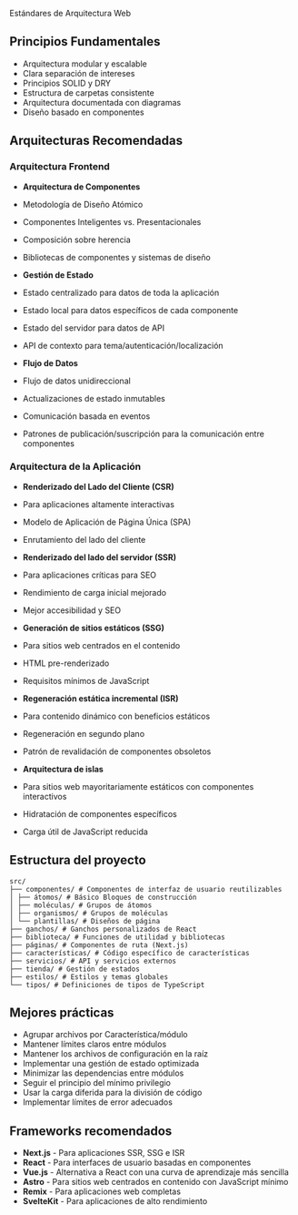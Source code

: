 Estándares de Arquitectura Web

## Principios Fundamentales

- Arquitectura modular y escalable
- Clara separación de intereses
- Principios SOLID y DRY
- Estructura de carpetas consistente
- Arquitectura documentada con diagramas
- Diseño basado en componentes

## Arquitecturas Recomendadas

### Arquitectura Frontend

- **Arquitectura de Componentes**
- Metodología de Diseño Atómico
- Componentes Inteligentes vs. Presentacionales
- Composición sobre herencia
- Bibliotecas de componentes y sistemas de diseño

- **Gestión de Estado**
- Estado centralizado para datos de toda la aplicación
- Estado local para datos específicos de cada componente
- Estado del servidor para datos de API
- API de contexto para tema/autenticación/localización

- **Flujo de Datos**
- Flujo de datos unidireccional
- Actualizaciones de estado inmutables
- Comunicación basada en eventos
- Patrones de publicación/suscripción para la comunicación entre componentes

### Arquitectura de la Aplicación

- **Renderizado del Lado del Cliente (CSR)** 
- Para aplicaciones altamente interactivas 
- Modelo de Aplicación de Página Única (SPA) 
- Enrutamiento del lado del cliente 

- **Renderizado del lado del servidor (SSR)** 
- Para aplicaciones críticas para SEO 
- Rendimiento de carga inicial mejorado 
- Mejor accesibilidad y SEO 

- **Generación de sitios estáticos (SSG)** 
- Para sitios web centrados en el contenido 
- HTML pre-renderizado 
- Requisitos mínimos de JavaScript 

- **Regeneración estática incremental (ISR)** 
- Para contenido dinámico con beneficios estáticos 
- Regeneración en segundo plano 
- Patrón de revalidación de componentes obsoletos 

- **Arquitectura de islas** 
- Para sitios web mayoritariamente estáticos con componentes interactivos 
- Hidratación de componentes específicos 
- Carga útil de JavaScript reducida 

## Estructura del proyecto 

``` 
src/ 
├── componentes/ # Componentes de interfaz de usuario reutilizables 
│ ├── átomos/ # Básico Bloques de construcción
│ ├── moléculas/ # Grupos de átomos
│ ├── organismos/ # Grupos de moléculas
│ └── plantillas/ # Diseños de página
├── ganchos/ # Ganchos personalizados de React
├── biblioteca/ # Funciones de utilidad y bibliotecas
├── páginas/ # Componentes de ruta (Next.js)
├── características/ # Código específico de características
├── servicios/ # API y servicios externos
├── tienda/ # Gestión de estados
├── estilos/ # Estilos y temas globales
└── tipos/ # Definiciones de tipos de TypeScript
``` 

## Mejores prácticas

- Agrupar archivos por Característica/módulo
- Mantener límites claros entre módulos
- Mantener los archivos de configuración en la raíz
- Implementar una gestión de estado optimizada
- Minimizar las dependencias entre módulos
- Seguir el principio del mínimo privilegio
- Usar la carga diferida para la división de código
- Implementar límites de error adecuados

## Frameworks recomendados

- **Next.js** - Para aplicaciones SSR, SSG e ISR
- **React** - Para interfaces de usuario basadas en componentes
- **Vue.js** - Alternativa a React con una curva de aprendizaje más sencilla
- **Astro** - Para sitios web centrados en contenido con JavaScript mínimo
- **Remix** - Para aplicaciones web completas
- **SvelteKit** - Para aplicaciones de alto rendimiento